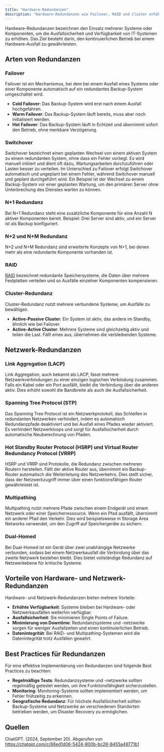 ```yaml
---
title: "Hardware-Redundanzen"
description: "Hardware-Redundanzen wie Failover, RAID und Cluster erhöhen die Ausfallsicherheit von IT-Systemen. Sie gewährleisten kontinuierlichen Betrieb bei Ausfällen und minimieren Downtime durch Mechanismen wie N+1 oder Multipathing."
---
```


Hardware-Redundanzen bezeichnen den Einsatz mehrerer Systeme oder Komponenten, um die Ausfallsicherheit und Verfügbarkeit von IT-Systemen zu erhöhen. Das Ziel besteht darin, den kontinuierlichen Betrieb bei einem Hardware-Ausfall zu gewährleisten.

## Arten von Redundanzen

### Failover
Failover ist ein Mechanismus, bei dem bei einem Ausfall eines Systems oder einer Komponente automatisch auf ein redundantes Backup-System umgeschaltet wird.

- **Cold Failover**: Das Backup-System wird erst nach einem Ausfall hochgefahren.
- **Warm Failover**: Das Backup-System läuft bereits, muss aber noch initialisiert werden.
- **Hot Failover**: Das Backup-System läuft in Echtzeit und übernimmt sofort den Betrieb, ohne merkbare Verzögerung.

### Switchover
Switchover bezeichnet einen geplanten Wechsel von einem aktiven System zu einem redundanten System, ohne dass ein Fehler vorliegt. Es wird manuell initiiert und dient oft dazu, Wartungsarbeiten durchzuführen oder Lasten besser zu verteilen. Im Unterschied zu Failover erfolgt Switchover automatisch und ungeplant bei einem Fehler, während Switchover manuell und geplant durchgeführt wird. Ein Beispiel ist der Wechsel zu einem Backup-System vor einer geplanten Wartung, um den primären Server ohne Unterbrechung des Dienstes warten zu können.

### N+1 Redundanz
Bei N+1 Redundanz steht eine zusätzliche Komponente für eine Anzahl N aktiver Komponenten bereit. Beispiel: Drei Server sind aktiv, und ein Server ist als Backup konfiguriert.

### N+2 und N+M Redundanz
N+2 und N+M Redundanz sind erweiterte Konzepte von N+1, bei denen mehr als eine redundante Komponente vorhanden ist.

### RAID
[RAID](/open-fidup/lerninhalte/raid) bezeichnet redundante Speichersysteme, die Daten über mehrere Festplatten verteilen und so Ausfälle einzelner Komponenten kompensieren.

### Cluster-Redundanz
Cluster-Redundanz nutzt mehrere verbundene Systeme, um Ausfälle zu bewältigen.

- **Active-Passive Cluster**: Ein System ist aktiv, das andere im Standby, ähnlich wie bei Failover.
- **Active-Active Cluster**: Mehrere Systeme sind gleichzeitig aktiv und teilen die Last. Fällt eines aus, übernehmen die verbleibenden Systeme.

## Netzwerk-Redundanzen

### Link Aggregation (LACP)
Link Aggregation, auch bekannt als LACP, fasst mehrere Netzwerkverbindungen zu einer einzigen logischen Verbindung zusammen. Falls ein Kabel oder ein Port ausfällt, bleibt die Verbindung über die anderen aktiv. Dies erhöht sowohl die Bandbreite als auch die Ausfallsicherheit.

### Spanning Tree Protocol (STP)
Das Spanning Tree Protocol ist ein Netzwerkprotokoll, das Schleifen in redundanten Netzwerken verhindert, indem es automatisch Redundanzpfade deaktiviert und bei Ausfall eines Pfades wieder aktiviert. Es verhindert Netzwerkloops und sorgt für Ausfallsicherheit durch automatische Neuberechnung von Pfaden.

### Hot Standby Router Protocol (HSRP) und Virtual Router Redundancy Protocol (VRRP)
HSRP und VRRP sind Protokolle, die Redundanz zwischen mehreren Routern herstellen. Fällt der aktive Router aus, übernimmt ein Backup-Router automatisch die Weiterleitung des Netzverkehrs. Dies stellt sicher, dass der Netzwerkzugriff immer über einen funktionsfähigen Router gewährleistet ist.

### Multipathing
Multipathing nutzt mehrere Pfade zwischen einem Endgerät und einem Netzwerk oder einer Speicherressource. Wenn ein Pfad ausfällt, übernimmt ein anderer Pfad den Verkehr. Dies wird beispielsweise in Storage Area Networks verwendet, um den Zugriff auf Speichergeräte zu sichern.

### Dual-Homed
Bei Dual-Homed ist ein Gerät über zwei unabhängige Netzwerke verbunden, sodass bei einem Netzwerkausfall die Verbindung über das zweite Netzwerk bestehen bleibt. Dies bietet vollständige Redundanz auf Netzwerkebene für kritische Systeme.

## Vorteile von Hardware- und Netzwerk-Redundanzen
Hardware- und Netzwerk-Redundanzen bieten mehrere Vorteile:

- **Erhöhte Verfügbarkeit**: Systeme bleiben bei Hardware- oder Netzwerkausfällen weiterhin verfügbar.
- **Ausfallsicherheit**: Sie minimieren Single Points of Failure.
- **Minimierung von Downtime**: Redundanzsysteme und -netzwerke sorgen für weniger Ausfallzeiten und einen kontinuierlichen Betrieb.
- **Datenintegrität**: Bei RAID- und Multipathing-Systemen wird die Datenintegrität trotz Ausfällen gewahrt.

## Best Practices für Redundanzen
Für eine effektive Implementierung von Redundanzen sind folgende Best Practices zu beachten:

- **Regelmäßige Tests**: Redundanzsysteme und -netzwerke sollten regelmäßig getestet werden, um ihre Funktionsfähigkeit sicherzustellen.
- **Monitoring**: Monitoring-Systeme sollten implementiert werden, um Fehler frühzeitig zu erkennen.
- **Geografische Redundanz**: Für höchste Ausfallsicherheit sollten Backup-Systeme und Netzwerke an verschiedenen Standorten betrieben werden, um Disaster Recovery zu ermöglichen.

## Quellen
ChatGPT. (2024, September 20). Abgerufen von https://chatgpt.com/c/66ed1d06-5424-800b-bc26-8455a49771b1
